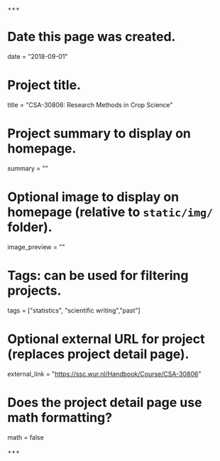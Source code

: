 +++
# Date this page was created.
date = "2018-09-01"

# Project title.
title = "CSA-30806: Research Methods in Crop Science"

# Project summary to display on homepage.
summary = ""

# Optional image to display on homepage (relative to `static/img/` folder).
image_preview = ""

# Tags: can be used for filtering projects.
tags = ["statistics", "scientific writing","past"]

# Optional external URL for project (replaces project detail page).
external_link = "https://ssc.wur.nl/Handbook/Course/CSA-30806" 

# Does the project detail page use math formatting?
math = false


+++
